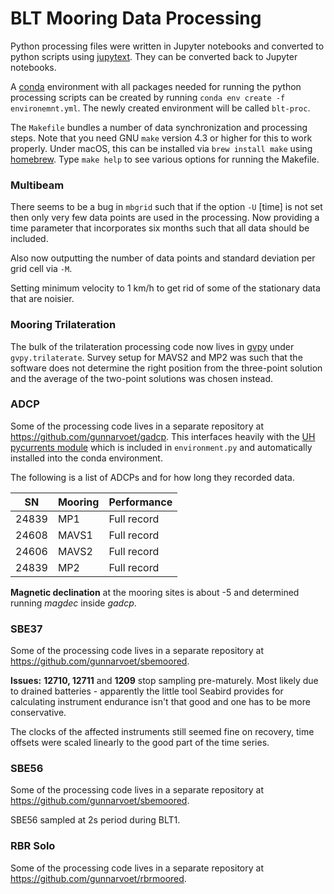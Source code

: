 BLT Mooring Data Processing
===========================

Python processing files were written in Jupyter notebooks and converted to python scripts using [jupytext](https://jupytext.readthedocs.io/en/latest/). They can be converted back to Jupyter notebooks.

A [conda](https://docs.conda.io/en/latest/) environment with all packages needed for running the python processing scripts can be created by running `conda env create -f environemnt.yml`. The newly created environment will be called `blt-proc`.

The `Makefile` bundles a number of data synchronization and processing steps. Note that you need GNU `make` version 4.3 or higher for this to work properly. Under macOS, this can be installed via `brew install make` using [homebrew](https://brew.sh/). Type `make help` to see various options for running the Makefile.

### Multibeam
There seems to be a bug in `mbgrid` such that if the option `-U` [time] is not set then only very few data points are used in the processing. Now providing a time parameter that incorporates six months such that all data should be included.

Also now outputting the number of data points and standard deviation per grid cell via `-M`.

Setting minimum velocity to 1 km/h to get rid of some of the stationary data that are noisier.

### Mooring Trilateration
The bulk of the trilateration processing code now lives in [gvpy](https://github.com/gunnarvoet/gvpy) under `gvpy.trilaterate`. Survey setup for MAVS2 and MP2 was such that the software does not determine the right position from the three-point solution and the average of the two-point solutions was chosen instead.

### ADCP
Some of the processing code lives in a separate repository at https://github.com/gunnarvoet/gadcp. This interfaces heavily with the [UH pycurrents module](https://currents.soest.hawaii.edu/ocn_data_analysis/installation.html) which is included in `environment.py` and automatically installed into the conda environment.

The following is a list of ADCPs and for how long they recorded data.
     
|  SN |Mooring|Performance|
|-----|-------|-----------|
|24839|MP1    |Full record|
|24608|MAVS1  |Full record|
|24606|MAVS2  |Full record|
|24839|MP2    |Full record|

**Magnetic declination** at the mooring sites is about -5 and determined running *magdec* inside *gadcp*.

### SBE37
Some of the processing code lives in a separate repository at https://github.com/gunnarvoet/sbemoored.

**Issues:** **12710, 12711** and **1209** stop sampling pre-maturely. Most likely due to drained batteries - apparently the little tool Seabird provides for calculating instrument endurance isn't that good and one has to be more conservative.
<!-- | SN  | last good data | -->
<!-- |-----|----------------| -->
<!-- |12710|2020-02-09 21:00| -->
<!-- |12711|2020-03-17 12:00| -->
<!-- |12712|2020-01-16 23:15| -->

The clocks of the affected instruments still seemed fine on recovery, time offsets were scaled linearly to the good part of the time series.

### SBE56
Some of the processing code lives in a separate repository at https://github.com/gunnarvoet/sbemoored.

SBE56 sampled at 2s period during BLT1.

### RBR Solo
Some of the processing code lives in a separate repository at https://github.com/gunnarvoet/rbrmoored.

